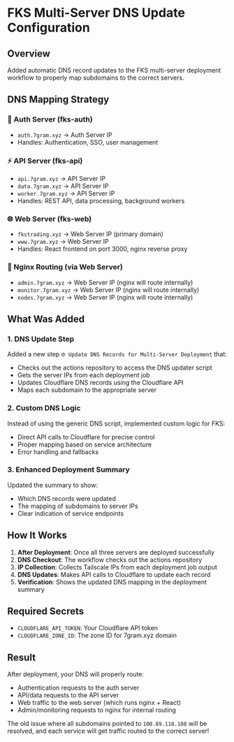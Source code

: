 # FKS Multi-Server DNS Update Configuration

## Overview
Added automatic DNS record updates to the FKS multi-server deployment workflow to properly map subdomains to the correct servers.

## DNS Mapping Strategy

### 🔐 Auth Server (fks-auth)
- `auth.7gram.xyz` → Auth Server IP
- Handles: Authentication, SSO, user management

### ⚡ API Server (fks-api) 
- `api.7gram.xyz` → API Server IP
- `data.7gram.xyz` → API Server IP
- `worker.7gram.xyz` → API Server IP
- Handles: REST API, data processing, background workers

### 🌐 Web Server (fks-web)
- `fkstrading.xyz` → Web Server IP (primary domain)
- `www.7gram.xyz` → Web Server IP
- Handles: React frontend on port 3000, nginx reverse proxy

### 🔀 Nginx Routing (via Web Server)
- `admin.7gram.xyz` → Web Server IP (nginx will route internally)
- `monitor.7gram.xyz` → Web Server IP (nginx will route internally)  
- `nodes.7gram.xyz` → Web Server IP (nginx will route internally)

## What Was Added

### 1. DNS Update Step
Added a new step `🌐 Update DNS Records for Multi-Server Deployment` that:
- Checks out the actions repository to access the DNS updater script
- Gets the server IPs from each deployment job
- Updates Cloudflare DNS records using the Cloudflare API
- Maps each subdomain to the appropriate server

### 2. Custom DNS Logic
Instead of using the generic DNS script, implemented custom logic for FKS:
- Direct API calls to Cloudflare for precise control
- Proper mapping based on service architecture
- Error handling and fallbacks

### 3. Enhanced Deployment Summary
Updated the summary to show:
- Which DNS records were updated
- The mapping of subdomains to server IPs
- Clear indication of service endpoints

## How It Works

1. **After Deployment**: Once all three servers are deployed successfully
2. **DNS Checkout**: The workflow checks out the actions repository 
3. **IP Collection**: Collects Tailscale IPs from each deployment job output
4. **DNS Updates**: Makes API calls to Cloudflare to update each record
5. **Verification**: Shows the updated DNS mapping in the deployment summary

## Required Secrets
- `CLOUDFLARE_API_TOKEN`: Your Cloudflare API token
- `CLOUDFLARE_ZONE_ID`: The zone ID for 7gram.xyz domain

## Result
After deployment, your DNS will properly route:
- Authentication requests to the auth server
- API/data requests to the API server  
- Web traffic to the web server (which runs nginx + React)
- Admin/monitoring requests to nginx for internal routing

The old issue where all subdomains pointed to `100.89.118.108` will be resolved, and each service will get traffic routed to the correct server!
